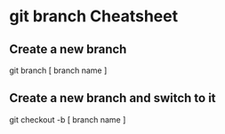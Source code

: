 # git branch Cheatsheet

## Create a new branch
git branch [ branch name ]


## Create a new branch and switch to it
git checkout -b [ branch name ]
